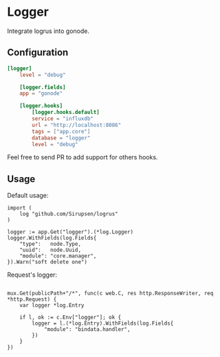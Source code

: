 Logger
======

Integrate logrus into gonode.

Configuration
-------------

```toml
[logger]
    level = "debug"

    [logger.fields]
    app = "gonode"

    [logger.hooks]
        [logger.hooks.default]
        service = "influxdb"
        url = "http://localhost:8086"
        tags = ["app.core"]
        database = "logger"
        level = "debug"
```

Feel free to send PR to add support for others hooks.

Usage
-----

Default usage:

```golang
import (
    log "github.com/Sirupsen/logrus"
)

logger := app.Get("logger").(*log.Logger)
logger.WithFields(log.Fields{
    "type":   node.Type,
    "uuid":   node.Uuid,
    "module": "core.manager",
}).Warn("soft delete one")

```
  
Request's logger:

```golang

mux.Get(publicPath+"/*", func(c web.C, res http.ResponseWriter, req *http.Request) {
    var logger *log.Entry

    if l, ok := c.Env["logger"]; ok {
        logger = l.(*log.Entry).WithFields(log.Fields{
            "module": "bindata.handler",
        })
    }
})

```